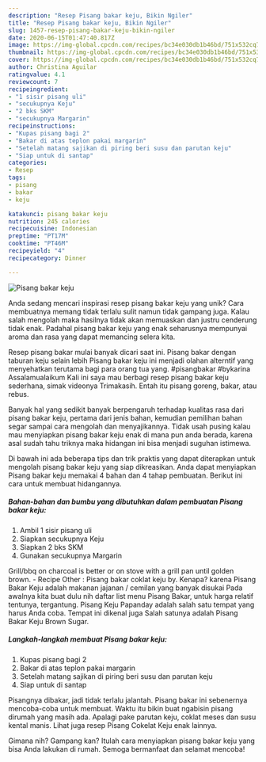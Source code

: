 ```yaml
---
description: "Resep Pisang bakar keju, Bikin Ngiler"
title: "Resep Pisang bakar keju, Bikin Ngiler"
slug: 1457-resep-pisang-bakar-keju-bikin-ngiler
date: 2020-06-15T01:47:40.817Z
image: https://img-global.cpcdn.com/recipes/bc34e030db1b46bd/751x532cq70/pisang-bakar-keju-foto-resep-utama.jpg
thumbnail: https://img-global.cpcdn.com/recipes/bc34e030db1b46bd/751x532cq70/pisang-bakar-keju-foto-resep-utama.jpg
cover: https://img-global.cpcdn.com/recipes/bc34e030db1b46bd/751x532cq70/pisang-bakar-keju-foto-resep-utama.jpg
author: Christina Aguilar
ratingvalue: 4.1
reviewcount: 7
recipeingredient:
- "1 sisir pisang uli"
- "secukupnya Keju"
- "2 bks SKM"
- "secukupnya Margarin"
recipeinstructions:
- "Kupas pisang bagi 2"
- "Bakar di atas teplon pakai margarin"
- "Setelah matang sajikan di piring beri susu dan parutan keju"
- "Siap untuk di santap"
categories:
- Resep
tags:
- pisang
- bakar
- keju

katakunci: pisang bakar keju 
nutrition: 245 calories
recipecuisine: Indonesian
preptime: "PT17M"
cooktime: "PT46M"
recipeyield: "4"
recipecategory: Dinner

---
```



![Pisang bakar keju](https://img-global.cpcdn.com/recipes/bc34e030db1b46bd/751x532cq70/pisang-bakar-keju-foto-resep-utama.jpg)

Anda sedang mencari inspirasi resep pisang bakar keju yang unik? Cara membuatnya memang tidak terlalu sulit namun tidak gampang juga. Kalau salah mengolah maka hasilnya tidak akan memuaskan dan justru cenderung tidak enak. Padahal pisang bakar keju yang enak seharusnya mempunyai aroma dan rasa yang dapat memancing selera kita.

Resep pisang bakar mulai banyak dicari saat ini. Pisang bakar dengan taburan keju selain lebih Pisang bakar keju ini menjadi olahan alterntif yang menyehatkan terutama bagi para orang tua yang. #pisangbakar #bykarina Assalamualaikum Kali ini saya mau berbagi resep pisang bakar keju sederhana, simak videonya Trimakasih. Entah itu pisang goreng, bakar, atau rebus.

Banyak hal yang sedikit banyak berpengaruh terhadap kualitas rasa dari pisang bakar keju, pertama dari jenis bahan, kemudian pemilihan bahan segar sampai cara mengolah dan menyajikannya. Tidak usah pusing kalau mau menyiapkan pisang bakar keju enak di mana pun anda berada, karena asal sudah tahu triknya maka hidangan ini bisa menjadi suguhan istimewa.


Di bawah ini ada beberapa tips dan trik praktis yang dapat diterapkan untuk mengolah pisang bakar keju yang siap dikreasikan. Anda dapat menyiapkan Pisang bakar keju memakai 4 bahan dan 4 tahap pembuatan. Berikut ini cara untuk membuat hidangannya.

<!--inarticleads1-->

##### Bahan-bahan dan bumbu yang dibutuhkan dalam pembuatan Pisang bakar keju:

1. Ambil 1 sisir pisang uli
1. Siapkan secukupnya Keju
1. Siapkan 2 bks SKM
1. Gunakan secukupnya Margarin


Grill/bbq on charcoal is better or on stove with a grill pan until golden brown. - Recipe Other : Pisang bakar coklat keju by. Kenapa? karena Pisang Bakar Keju adalah makanan jajanan / cemilan yang banyak disukai Pada awalnya kita buat dulu nih daftar list menu Pisang Bakar, untuk harga relatif tentunya, tergantung. Pisang Keju Papanday adalah salah satu tempat yang harus Anda coba. Tempat ini dikenal juga Salah satunya adalah Pisang Bakar Keju Brown Sugar. 

<!--inarticleads2-->

##### Langkah-langkah membuat Pisang bakar keju:

1. Kupas pisang bagi 2
1. Bakar di atas teplon pakai margarin
1. Setelah matang sajikan di piring beri susu dan parutan keju
1. Siap untuk di santap


Pisangnya dibakar, jadi tidak terlalu jalantah. Pisang bakar ini sebenernya mencoba-coba untuk membuat. Waktu itu bikin buat ngabisin pisang dirumah yang masih ada. Apalagi pake parutan keju, coklat meses dan susu kental manis. Lihat juga resep Pisang Cokelat Keju enak lainnya. 

Gimana nih? Gampang kan? Itulah cara menyiapkan pisang bakar keju yang bisa Anda lakukan di rumah. Semoga bermanfaat dan selamat mencoba!
